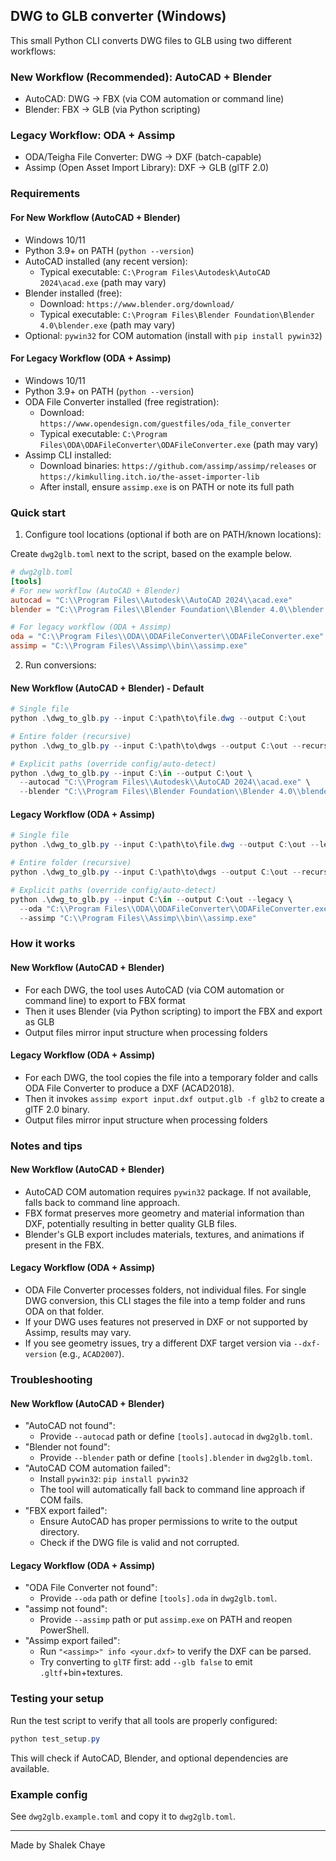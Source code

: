 ## DWG to GLB converter (Windows)

This small Python CLI converts DWG files to GLB using two different workflows:

### New Workflow (Recommended): AutoCAD + Blender
- AutoCAD: DWG → FBX (via COM automation or command line)
- Blender: FBX → GLB (via Python scripting)

### Legacy Workflow: ODA + Assimp
- ODA/Teigha File Converter: DWG → DXF (batch-capable)
- Assimp (Open Asset Import Library): DXF → GLB (glTF 2.0)

### Requirements

#### For New Workflow (AutoCAD + Blender)
- Windows 10/11
- Python 3.9+ on PATH (`python --version`)
- AutoCAD installed (any recent version):
  - Typical executable: `C:\Program Files\Autodesk\AutoCAD 2024\acad.exe` (path may vary)
- Blender installed (free):
  - Download: `https://www.blender.org/download/`
  - Typical executable: `C:\Program Files\Blender Foundation\Blender 4.0\blender.exe` (path may vary)
- Optional: `pywin32` for COM automation (install with `pip install pywin32`)

#### For Legacy Workflow (ODA + Assimp)
- Windows 10/11
- Python 3.9+ on PATH (`python --version`)
- ODA File Converter installed (free registration):
  - Download: `https://www.opendesign.com/guestfiles/oda_file_converter`
  - Typical executable: `C:\Program Files\ODA\ODAFileConverter\ODAFileConverter.exe` (path may vary)
- Assimp CLI installed:
  - Download binaries: `https://github.com/assimp/assimp/releases` or `https://kimkulling.itch.io/the-asset-importer-lib`
  - After install, ensure `assimp.exe` is on PATH or note its full path

### Quick start

1) Configure tool locations (optional if both are on PATH/known locations):

Create `dwg2glb.toml` next to the script, based on the example below.

```toml
# dwg2glb.toml
[tools]
# For new workflow (AutoCAD + Blender)
autocad = "C:\\Program Files\\Autodesk\\AutoCAD 2024\\acad.exe"
blender = "C:\\Program Files\\Blender Foundation\\Blender 4.0\\blender.exe"

# For legacy workflow (ODA + Assimp)
oda = "C:\\Program Files\\ODA\\ODAFileConverter\\ODAFileConverter.exe"
assimp = "C:\\Program Files\\Assimp\\bin\\assimp.exe"
```

2) Run conversions:

#### New Workflow (AutoCAD + Blender) - Default
```powershell
# Single file
python .\dwg_to_glb.py --input C:\path\to\file.dwg --output C:\out

# Entire folder (recursive)
python .\dwg_to_glb.py --input C:\path\to\dwgs --output C:\out --recursive

# Explicit paths (override config/auto-detect)
python .\dwg_to_glb.py --input C:\in --output C:\out \
  --autocad "C:\\Program Files\\Autodesk\\AutoCAD 2024\\acad.exe" \
  --blender "C:\\Program Files\\Blender Foundation\\Blender 4.0\\blender.exe"
```

#### Legacy Workflow (ODA + Assimp)
```powershell
# Single file
python .\dwg_to_glb.py --input C:\path\to\file.dwg --output C:\out --legacy

# Entire folder (recursive)
python .\dwg_to_glb.py --input C:\path\to\dwgs --output C:\out --recursive --legacy

# Explicit paths (override config/auto-detect)
python .\dwg_to_glb.py --input C:\in --output C:\out --legacy \
  --oda "C:\\Program Files\\ODA\\ODAFileConverter\\ODAFileConverter.exe" \
  --assimp "C:\\Program Files\\Assimp\\bin\\assimp.exe"
```

### How it works

#### New Workflow (AutoCAD + Blender)
- For each DWG, the tool uses AutoCAD (via COM automation or command line) to export to FBX format
- Then it uses Blender (via Python scripting) to import the FBX and export as GLB
- Output files mirror input structure when processing folders

#### Legacy Workflow (ODA + Assimp)
- For each DWG, the tool copies the file into a temporary folder and calls ODA File Converter to produce a DXF (ACAD2018).
- Then it invokes `assimp export input.dxf output.glb -f glb2` to create a glTF 2.0 binary.
- Output files mirror input structure when processing folders

### Notes and tips

#### New Workflow (AutoCAD + Blender)
- AutoCAD COM automation requires `pywin32` package. If not available, falls back to command line approach.
- FBX format preserves more geometry and material information than DXF, potentially resulting in better quality GLB files.
- Blender's GLB export includes materials, textures, and animations if present in the FBX.

#### Legacy Workflow (ODA + Assimp)
- ODA File Converter processes folders, not individual files. For single DWG conversion, this CLI stages the file into a temp folder and runs ODA on that folder.
- If your DWG uses features not preserved in DXF or not supported by Assimp, results may vary.
- If you see geometry issues, try a different DXF target version via `--dxf-version` (e.g., `ACAD2007`).

### Troubleshooting

#### New Workflow (AutoCAD + Blender)
- "AutoCAD not found":
  - Provide `--autocad` path or define `[tools].autocad` in `dwg2glb.toml`.
- "Blender not found":
  - Provide `--blender` path or define `[tools].blender` in `dwg2glb.toml`.
- "AutoCAD COM automation failed":
  - Install `pywin32`: `pip install pywin32`
  - The tool will automatically fall back to command line approach if COM fails.
- "FBX export failed":
  - Ensure AutoCAD has proper permissions to write to the output directory.
  - Check if the DWG file is valid and not corrupted.

#### Legacy Workflow (ODA + Assimp)
- "ODA File Converter not found":
  - Provide `--oda` path or define `[tools].oda` in `dwg2glb.toml`.
- "assimp not found":
  - Provide `--assimp` path or put `assimp.exe` on PATH and reopen PowerShell.
- "Assimp export failed":
  - Run `"<assimp>" info <your.dxf>` to verify the DXF can be parsed.
  - Try converting to `glTF` first: add `--glb false` to emit `.gltf`+bin+textures.

### Testing your setup

Run the test script to verify that all tools are properly configured:

```powershell
python test_setup.py
```

This will check if AutoCAD, Blender, and optional dependencies are available.

### Example config

See `dwg2glb.example.toml` and copy it to `dwg2glb.toml`.

---

Made by Shalek Chaye
